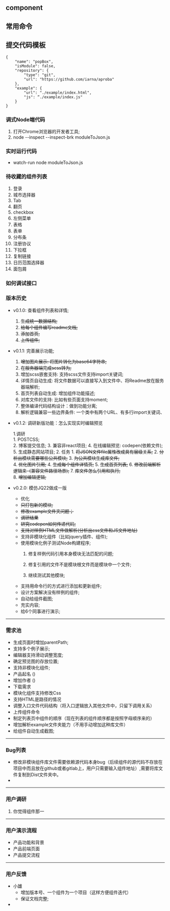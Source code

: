 ## component

## 常用命令

## 提交代码模板
```
{
    "name": "popBox",
    "isModule": false,
    "repository": {
        "type": "git",
        "url": "https://github.com/iarna/aproba"
    },    
    "example": {
        "url": "./example/index.html",
        "js": “./example/index.js"
    }
}
```
 
### 调式Node端代码
1. 打开Chrome浏览器的开发者工具;
2. node --inspect --inspect-brk moduleToJson.js

### 实时运行代码
* watch-run node moduleToJson.js

### 待收藏的组件列表
1. 登录
2. 城市选择器
3. Tab
4. 翻页
5. checkbox
6. 左侧菜单
7. 表格
8. 表单
10. 分布条
11. 注册协议
12. 下拉框
13. 复制链接
14. 日历范围选择器
15. 面包屑

### 如何调试接口
 


### 版本历史
* v0.1.0: 查看组件列表和详情;
    1. ~~生成统一数据结构;~~
    2. ~~给每个组件编写readme文档;~~
    3. ~~添加首页;~~
    4. ~~上传组件;~~
    
* v0.1.1: 完善展示功能;    
    1. ~~增加图片展示: 将图片转化为base64字符串;~~
    2. ~~在服务器端完成scss转为;~~
    3. 增加scss嵌套支持: 支持scss文件支持import关键词;
    4. 详情页自动生成: 将文件数据可以直接写入到文件中、将Readme放在服务器端解析;
    5. 首页列表自动生成: 增加组件功能描述;
    6. 对库文件的支持: 比如有些页面支持moment;
    7. 整体编译代码结构设计：做到功能分离;
    8. 解析逻辑兼容一些边界条件: 一个类中有两个URL、有多行import关键词、

* v0.1.2: 调研新版功能：怎么实现实时编辑预览

    1.调研    
        1. POSTCSS;   
        2. 博客提交信息;
        3. 兼容非react项目;
        4. 在线编辑预览: codepen(依赖文件);
        5. 生成静态网站项目;
    2. 任务
        1. ~~将JSON文件file属性改成具有层级关系;~~
        2. ~~分析出模块需要哪些公共模块;~~
        3. ~~为公共模块生成库文件;~~        
        4. ~~优化图片引用;~~
        4. ~~生成每个组件详情页;~~
        5. ~~生成首页列表;~~
        6. ~~修改前端解析逻辑来（兼容文件路径场景);~~
        7. ~~库文件怎么引用和执行;~~        
        8. ~~增加编辑逻辑;~~
        
* v0.2.0: 模仿JQ22做成一版
    * 优化
    * ~~只打包新的模块;~~                
    * ~~修改example文件夹问题；~~
    * ~~调研结果~~            
    * ~~研究codepen如何传递代码;~~        
    * ~~支持对样例HTML文件做解析(分析出css文件和JS文件地址)~~
    * 支持非模块化组件（比如jquery插件、组件);
    * 使用模块化例子测试Node构建程序;
        1. 修复样例代码引用本身模块无法匹配的问题;
        2. 修复引用的文件不是模块根文件而是模块中一个文件;        
        
        3. 继续测试其他模块;
    * 支持用命令行的方式进行添加和更新组件;
    * 设计方案解决没有样例的组件;
    * 自动给组件截图;
    * 充实内容;
    * 给6个同事进行演示;

----------------------------------
### 需求池
* 生成页面时增加parentPath;
* 支持多个例子展示;
* 编辑器支持滑动调整宽度;
* 确定预览图的存放位置;
* 支持非模块化组件;
* 产品起名 ()
* 增加作者 ()
* 下载需求
* 模块化组件支持修改Css
* 支持HTML是路径的情况
* 调整入口文件代码结构（将入口逻辑放入其他文件中，只留下调用关系）
* 上传组件命令
* 制定列表页中组件的顺序（现在列表的组件顺序都是按照字母顺序来的）
* 增加解析example文件夹能力（不用手动增加这种库文件）
* 给组件自动生成截图;
---------------------------------------------

### Bug列表
* 修改非模块组件库文件需要依赖源代码本身bug（后续组件的源代码不存放在项目中而且放在github或者gitlab上，用户只需要输入组件地址）,需要将库文件复制到Dist文件夹中。
* 

---------------------------------------------
### 用户调研
1. 你觉得组件那一



------------------------------
### 用户演示流程
* 产品功能和背景
* 产品前端页面
* 产品提交流程



------------------------------
### 用户反馈
* 小雄
    * 增加版本号、一个组件为一个项目（这样方便组件迭代）
    * 保证文档完整;
* 